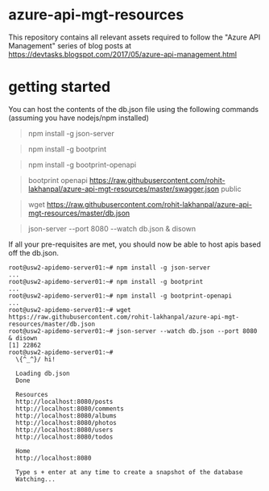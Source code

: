 # azure-api-mgt-resources
This repository contains all relevant assets required to follow the "Azure API Management" series of blog posts at https://devtasks.blogspot.com/2017/05/azure-api-management.html

# getting started
You can host the contents of the db.json file using the following commands (assuming you have nodejs/npm installed)
> npm install -g json-server

> npm install -g bootprint

> npm install -g bootprint-openapi

> bootprint openapi https://raw.githubusercontent.com/rohit-lakhanpal/azure-api-mgt-resources/master/swagger.json public

> wget https://raw.githubusercontent.com/rohit-lakhanpal/azure-api-mgt-resources/master/db.json

> json-server --port 8080 --watch db.json & disown

If all your pre-requisites are met, you should now be able to host apis based off the db.json. 
```
root@usw2-apidemo-server01:~# npm install -g json-server
...
root@usw2-apidemo-server01:~# npm install -g bootprint
...
root@usw2-apidemo-server01:~# npm install -g bootprint-openapi
...
root@usw2-apidemo-server01:~# wget https://raw.githubusercontent.com/rohit-lakhanpal/azure-api-mgt-resources/master/db.json
root@usw2-apidemo-server01:~# json-server --watch db.json --port 8080 & disown
[1] 22862
root@usw2-apidemo-server01:~#
  \{^_^}/ hi!

  Loading db.json
  Done

  Resources
  http://localhost:8080/posts
  http://localhost:8080/comments
  http://localhost:8080/albums
  http://localhost:8080/photos
  http://localhost:8080/users
  http://localhost:8080/todos

  Home
  http://localhost:8080

  Type s + enter at any time to create a snapshot of the database
  Watching...
```
